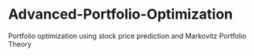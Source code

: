 # Advanced-Portfolio-Optimization
Portfolio optimization using stock price prediction and Markovitz Portfolio Theory

